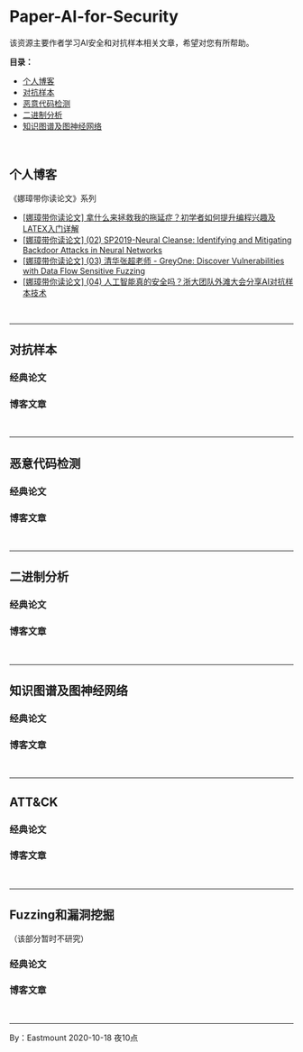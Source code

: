 # Paper-AI-for-Security
该资源主要作者学习AI安全和对抗样本相关文章，希望对您有所帮助。

**目录：**
- [个人博客](#个人博客) <br />
- [对抗样本](#对抗样本) <br />
- [恶意代码检测](#恶意代码检测) <br />
- [二进制分析](#二进制分析) <br />
- [知识图谱及图神经网络](#知识图谱及图神经网络) <br />

<br />


## 个人博客

《娜璋带你读论文》系列
- [[娜璋带你读论文] 拿什么来拯救我的拖延症？初学者如何提升编程兴趣及LATEX入门详解](https://blog.csdn.net/Eastmount/article/details/106886194)
- [[娜璋带你读论文] (02) SP2019-Neural Cleanse: Identifying and Mitigating Backdoor Attacks in Neural Networks](https://blog.csdn.net/Eastmount/article/details/107283275)
- [[娜璋带你读论文] (03) 清华张超老师 - GreyOne: Discover Vulnerabilities with Data Flow Sensitive Fuzzing](https://blog.csdn.net/Eastmount/article/details/107825286)
- [[娜璋带你读论文] (04) 人工智能真的安全吗？浙大团队外滩大会分享AI对抗样本技术](https://blog.csdn.net/Eastmount/article/details/108890639)


<br />

---

## 对抗样本

### 经典论文

### 博客文章


<br />

---

## 恶意代码检测

### 经典论文

### 博客文章

<br />

---

## 二进制分析


### 经典论文

### 博客文章

<br />

---


## 知识图谱及图神经网络


### 经典论文

### 博客文章

<br />

---

## ATT&CK


### 经典论文

### 博客文章

<br />

---

## Fuzzing和漏洞挖掘
（该部分暂时不研究）

### 经典论文

### 博客文章


<br />

---

By：Eastmount 2020-10-18 夜10点

